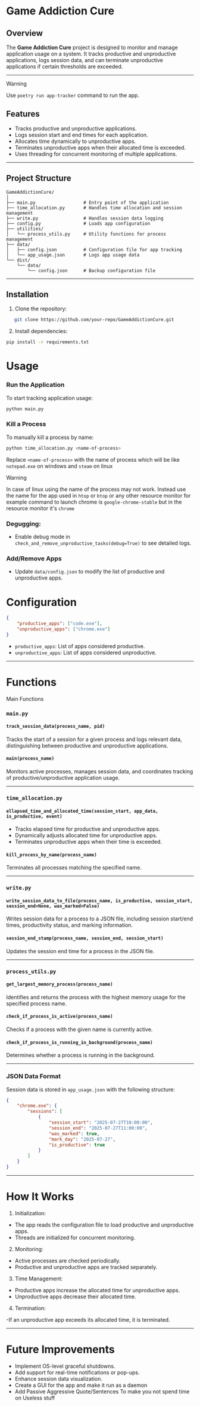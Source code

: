 # Game Addiction Cure

## Overview
The **Game Addiction Cure** project is designed to monitor and manage application usage on a system. It tracks productive and unproductive applications, logs session data, and can terminate unproductive applications if certain thresholds are exceeded.

---
> [!WARNING]
> Use `poetry run app-tracker` command to run the app.

## Features
- Tracks productive and unproductive applications.
- Logs session start and end times for each application.
- Allocates time dynamically to unproductive apps.
- Terminates unproductive apps when their allocated time is exceeded.
- Uses threading for concurrent monitoring of multiple applications.
---

## Project Structure

```
GameAddictionCure/
│
├── main.py                  # Entry point of the application
├── time_allocation.py       # Handles time allocation and session management
├── write.py                 # Handles session data logging
├── config.py                # Loads app configuration
├── utilities/
│   └── process_utils.py     # Utility functions for process management
├── data/
│   ├── config.json          # Configuration file for app tracking
│   └── app_usage.json       # Logs app usage data
└── dist/
    └── data/
        └── config.json      # Backup configuration file
```
---

## Installation
1. Clone the repository:
```bash
   git clone https://github.com/your-repo/GameAddictionCure.git
```
2. Install dependencies:
```bash
pip install -r requirements.txt
```

# Usage
### Run the Application
To start tracking application usage:

```bash
python main.py
```

### Kill a Process
To manually kill a process by name:
```bash
python time_allocation.py <name-of-process>
```
Replace `<name-of-process>` with the name of process which will be like `notepad.exe` on windows and `steam` on linux
> [!warning]
> In case of linux using the name of the process may not work.
> Instead use the name for the app used in `htop` or `btop` or any other resource monitor
> for example command to launch chrome is `google-chrome-stable` but in the resource monitor it's `chrome`

### Degugging:
  - Enable debug mode in `check_and_remove_unproductive_tasks(debug=True)` to see detailed logs.

### Add/Remove Apps
  - Update `data/config.json` to modify the list of productive and unproductive apps.
# Configuration


```JSON
{
    "productive_apps": ["code.exe"],
    "unproductive_apps": ["chrome.exe"]
}
```
- `productive_apps`: List of apps considered productive.
- `unproductive_apps`: List of apps considered unproductive.
---

# Functions
Main Functions
### `main.py`

#### `track_session_data(process_name, pid)`
Tracks the start of a session for a given process and logs relevant data, distinguishing between productive and unproductive applications.

#### `main(process_name)`
Monitors active processes, manages session data, and coordinates tracking of productive/unproductive application usage.

---

### `time_allocation.py`

#### `ellapsed_time_and_allocated_time(session_start, app_data, is_productive, event)`
- Tracks elapsed time for productive and unproductive apps.
- Dynamically adjusts allocated time for unproductive apps.
- Terminates unproductive apps when their time is exceeded.

#### `kill_process_by_name(process_name)`
Terminates all processes matching the specified name.

---

### `write.py`

#### `write_session_data_to_file(process_name, is_productive, session_start, session_end=None, was_marked=False)`
Writes session data for a process to a JSON file, including session start/end times, productivity status, and marking information.

#### `session_end_stamp(process_name, session_end, session_start)`
Updates the session end time for a process in the JSON file.

---

### `process_utils.py`

#### `get_largest_memory_process(process_name)`
Identifies and returns the process with the highest memory usage for the specified process name.

#### `check_if_process_is_active(process_name)`
Checks if a process with the given name is currently active.

#### `check_if_process_is_running_in_background(process_name)`
Determines whether a process is running in the background.

---

### JSON Data Format

Session data is stored in `app_usage.json` with the following structure:
```json
{
    "chrome.exe": {
        "sessions": [
            {
                "session_start": "2025-07-27T10:00:00",
                "session_end": "2025-07-27T11:00:00",
                "was_marked": true,
                "mark_day": "2025-07-27",
                "is_productive": true
            }
        ]
    }
}
```
---
# How It Works
1. Initialization:

  - The app reads the configuration file to load productive and unproductive apps.
  - Threads are initialized for concurrent monitoring.
2. Monitoring:

  - Active processes are checked periodically.
  - Productive and unproductive apps are tracked separately.

3. Time Management:

  - Productive apps increase the allocated time for unproductive apps.
  - Unproductive apps decrease their allocated time.
4. Termination:

  -If an unproductive app exceeds its allocated time, it is terminated.

---

# Future Improvements
- Implement OS-level graceful shutdowns.
- Add support for real-time notifications or pop-ups.
- Enhance session data visualization.
- Create a GUI for the app and make it run as a daemon
- Add Passive Aggressive Quote/Sentences To make you not spend time on Useless stuff

